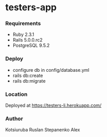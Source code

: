 # testers-app

### Requirements
  * Ruby 2.3.1
  * Rails 5.0.0.rc2
  * PostgreSQL 9.5.2

### Deploy
  * configure db in config/database.yml
  * rails db:create
  * rails db:migrate


### Location
  Deployed at https://testers-li.herokuapp.com/


### Author
  Kotsiuruba Ruslan
  Stepanenko Alex
